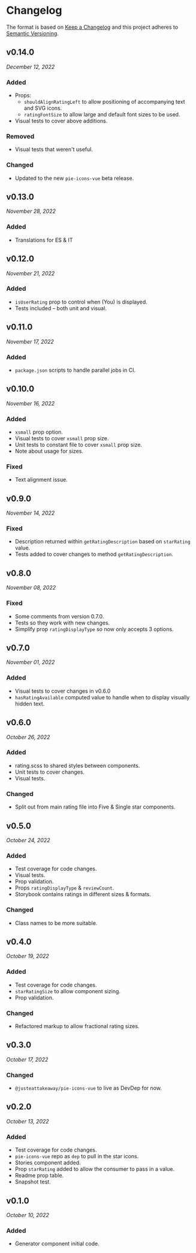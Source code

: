 # Changelog

The format is based on [Keep a Changelog](http://keepachangelog.com/en/1.0.0/)
and this project adheres to [Semantic Versioning](http://semver.org/spec/v2.0.0.html).


v0.14.0
------------------------------
*December 12, 2022*

### Added
- Props:
  - `shouldAlignRatingLeft` to allow positioning of accompanying text and SVG icons.
  - `ratingFontSize` to allow large and default font sizes to be used.
- Visual tests to cover above additions.

### Removed
- Visual tests that weren't useful.

### Changed
- Updated to the new `pie-icons-vue` beta release.

v0.13.0
------------------------------
*November 28, 2022*

### Added
- Translations for ES & IT


v0.12.0
------------------------------
*November 21, 2022*

### Added
- `isUserRating` prop to control when (You) is displayed.
- Tests included – both unit and visual.


v0.11.0
------------------------------
*November 17, 2022*

### Added
- `package.json` scripts to handle parallel jobs in CI.


v0.10.0
------------------------------
*November 16, 2022*

### Added
- `xsmall` prop option.
- Visual tests to cover `xsmall` prop size.
- Unit tests to constant file to cover `xsmall` prop size.
- Note about usage for sizes.

### Fixed
- Text alignment issue.


v0.9.0
------------------------------
*November 14, 2022*

### Fixed
- Description returned within `getRatingDescription` based on `starRating` value.
- Tests added to cover changes to method `getRatingDescription`.


v0.8.0
------------------------------
*November 08, 2022*

### Fixed
- Some comments from version 0.7.0.
- Tests so they work with new changes.
- Simplify prop `ratingDisplayType` so now only accepts 3 options.


v0.7.0
------------------------------
*November 01, 2022*

### Added
- Visual tests to cover changes in v0.6.0
- `hasRatingAvailable` computed value to handle when to display visually hidden text.


v0.6.0
------------------------------
*October 26, 2022*

### Added
- rating.scss to shared styles between components.
- Unit tests to cover changes.
- Visual tests.

### Changed
- Split out from main rating file into Five & Single star components.


v0.5.0
------------------------------
*October 24, 2022*

### Added
- Test coverage for code changes.
- Visual tests.
- Prop validation.
- Props `ratingDisplayType` & `reviewCount`.
- Storybook contains ratings in different sizes & formats.

### Changed
- Class names to be more suitable.


v0.4.0
------------------------------
*October 19, 2022*

### Added
- Test coverage for code changes.
- `starRatingSize` to allow component sizing.
- Prop validation.

### Changed
- Refactored markup to allow fractional rating sizes.


v0.3.0
------------------------------
*October 17, 2022*

### Changed
- `@justeattakeaway/pie-icons-vue` to live as DevDep for now.


v0.2.0
------------------------------
*October 13, 2022*

### Added
- Test coverage for code changes.
- `pie-icons-vue` repo as `dep` to pull in the star icons.
- Stories component added.
- Prop `starRating` added to allow the consumer to pass in a value.
- Readme prop table.
- Snapshot test.


v0.1.0
------------------------------
*October 10, 2022*

### Added
- Generator component initial code.
